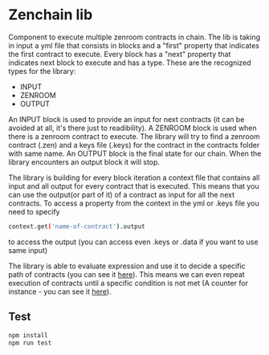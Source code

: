 # Zenchain lib

Component to execute multiple zenroom contracts in chain. The lib is taking in input a yml file that consists in blocks and a "first" property that indicates the first contract to execute. Every block has a "next" property that indicates next block to execute and has a type. These are the recognized types for the library:
- INPUT
- ZENROOM
- OUTPUT

An INPUT block is used to provide an input for next contracts (it can be avoided at all, it's there just to readibility). A ZENROOM block is used when there is a zenroom contract to execute. The library will try to find a zenroom contract (.zen) and a keys file (.keys) for the contract in the contracts folder with same name.
An OUTPUT block is the final state for our chain. When the library encounters an output block it will stop.

The library is building for every block iteration a context file that contains all input and all output for every contract that is executed. This means that you can use the output(or part of it) of a contract as input for all the next contracts. To access a property from the context in the yml or .keys file you need to specify 
```bash
context.get('name-of-contract').output
```
to access the output (you can access even .keys or .data if you want to use same input)

The library is able to evaluate expression and use it to decide a specific path of contracts (you can see it [here](https://github.com/pasfranc/zenchain/blob/master/correct-keypair.yml#L13)). This means we can even repeat execution of contracts until a specific condition is not met (A counter for instance - you can see it [here](https://github.com/pasfranc/zenchain/blob/master/correct-keypair-repeat.yml#L11-L15)).


## Test

```bash
npm install
npm run test
```
